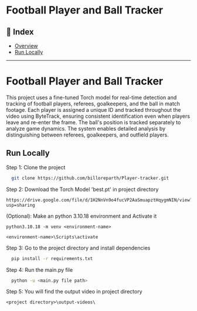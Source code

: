 # Football Player and Ball Tracker 

## 📑 Index
- [Overview](#football-player-and-ball-tracker)
- [Run Locally](#run-locally)

---


# Football Player and Ball Tracker 

This project uses a fine-tuned Torch model for real-time detection and tracking of football players, referees, goalkeepers, and the ball in match footage. Each player is assigned a unique ID and tracked throughout the video using ByteTrack, ensuring consistent identification even when players leave and re-enter the frame. The ball's position is tracked separately to analyze game dynamics. The system enables detailed analysis by distinguishing between referees, goalkeepers, and outfield players.


## Run Locally

Step 1: Clone the project

```bash
  git clone https://github.com/billoreparth/Player-tracker.git
```

Step 2: Download the Torch Model 'best.pt' in project directory
```
https://drive.google.com/file/d/1H2NnVn9o4fucVP2AaSmuapztHqygmNIN/view?usp=sharing
```
(Optional): Make an python 3.10.18 environment and Activate it
```
python3.10.18 -m venv <environment-name>
```
``` 
<environment-name>\Scripts\activate
```


Step 3: Go to the project directory and install dependencies 

```bash
  pip install -r requirements.txt 
```
Step 4: Run the main.py file 

```bash
  python -u <main.py file path>
```
Step 5: You will find the output video in project directory
```
<project directory>\output-videos\
 ```


